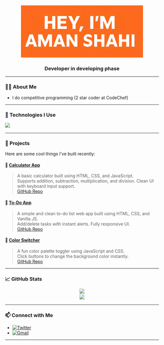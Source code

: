<!-- Banner Title with Orange Background -->
<p align="center">
  <img src="https://raw.githubusercontent.com/aman-shahi-dev/aman-shahi-dev/main/me-1.jpg" alt="Aman Shahi Banner" width=400/>
</p>


<h3 align="center">Developer in developing phase</h3>

---

### 🧑‍💻 About Me

- I do competitive programming (2 star coder at CodeChef)

---

### 🔧 Technologies I Use

<p align="left">
  <img src="https://skillicons.dev/icons?i=html,css,js,react,nodejs,cpp,github,git" />
</p>

---

### 📁 Projects

Here are some cool things I've built recently:

#### 🔹 [Calculator App](https://aman-shahi-dev.github.io/calculator/)
> A basic calculator built using HTML, CSS, and JavaScript.  
> Supports addition, subtraction, multiplication, and division. Clean UI with keyboard input support.  
[GitHub Repo](https://github.com/aman-shahi-dev/calculator)

#### 🔹 [To-Do App](https://aman-shahi-dev.github.io/todo-app/)
> A simple and clean to-do list web app built using HTML, CSS, and Vanilla JS.  
> Add/delete tasks with instant alerts. Fully responsive UI.  
[GitHub Repo](https://github.com/aman-shahi-dev/todo-app)

#### 🔹 [Color Switcher](https://aman-shahi-dev.github.io/Color-Switcher/)
> A fun color palette toggler using JavaScript and CSS.  
> Click buttons to change the background color instantly.  
[GitHub Repo](https://github.com/aman-shahi-dev/Color-Switcher)

---


### 📈 GitHub Stats

<p align="center">
  <img src="https://github-readme-stats.vercel.app/api?username=aman-shahi-dev&show_icons=true&theme=tokyonight" />
  <br />
  <img src="https://github-readme-streak-stats.herokuapp.com/?user=aman-shahi-dev&theme=tokyonight" />
</p>

---

### 📫 Connect with Me

- [![Twitter](https://img.shields.io/badge/Twitter-@amanshahidev-1DA1F2?style=flat&logo=twitter&logoColor=white)](https://twitter.com/amanshahidev)
- [![Gmail](https://img.shields.io/badge/Email-amanshahidev@gmail.com-D14836?style=flat&logo=gmail&logoColor=white)](mailto:amanshahidev@gmail.com)

---
